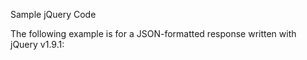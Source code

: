 Sample jQuery Code

The following example is for a JSON-formatted response written with jQuery v1.9.1:

  <html>
    <title>USDA ERS API web service call using jSON</title>
        <script src="http://ajax.googleapis.com/ajax/libs/jquery/1.9.1/jquery.min.js" type="text/javascript"></script>
        <script type="text/javascript">

          /* CODE SAMPLE: retrieve list of ARMS reports using ERS API */**_
          function GetARMS() {       
            jQuery.support.cors = true;

            var jsonp_url = "http://api.data.gov/USDA/ERS/data/Arms/Reports?api_key=API_KEY&survey=Crop&callback=?";

            $.ajax({
              url: jsonp_url,                    
              type: 'GET',           
              dataType: 'jsonp', 
              jsonpCallback: 'jsonCallback',                
              crossDomain: true,  
              success: function() { console.log("success"); }, 
              error: function() { console.log("error"); }                  
            });
          }

          function jsonCallback(data) {
               //alert('in jsonCallback');
            var reports = data.dataTable; // this array has the data
            alert(reports);      
            var strResult = "<table><th>Report Number</th><th>Report Description</th>";

            $.each(reports, function (index, Report) {
              strResult += "<tr><td>" + Report.report_num + "</td><td> " + Report.report_header + "</td></tr>";
            });
            strResult += "</table>";  
            alert(strResult);     

            $("#divResultARMS").html(strResult);         
          }

        </script>

      <body>
        <h3>USDA ERS API demo </h3>
        <p><button onClick="GetARMS();return false;">ARMS Surveys</button></p>
        <div id="divResultARMS"></div>
      </body>
  </html>

